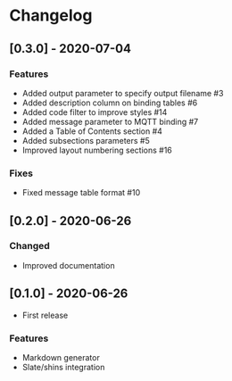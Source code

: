 # Changelog

## [0.3.0] - 2020-07-04

### Features
- Added output parameter to specify output filename #3
- Added description column on binding tables #6
- Added code filter to improve styles #14
- Added message parameter to MQTT binding #7
- Added a Table of Contents section #4
- Added subsections parameters #5
- Improved layout numbering sections #16

### Fixes
- Fixed message table format #10

## [0.2.0] - 2020-06-26

### Changed
- Improved documentation

## [0.1.0] - 2020-06-26
- First release

### Features
- Markdown generator
- Slate/shins integration
